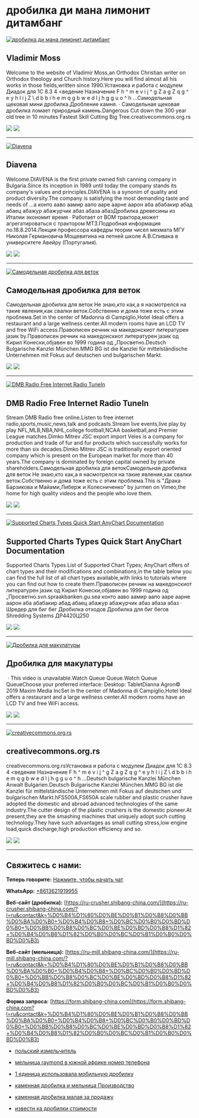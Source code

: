 # дробилка ди мана лимонит дитамбанг

<a href="https://swt.shibang-china.com/?l=ru&img&k=%D0%B4%D1%80%D0%BE%D0%B1%D0%B8%D0%BB%D0%BA%D0%B0+%D0%B4%D0%B8+%D0%BC%D0%B0%D0%BD%D0%B0+%D0%BB%D0%B8%D0%BC%D0%BE%D0%BD%D0%B8%D1%82+%D0%B4%D0%B8%D1%82%D0%B0%D0%BC%D0%B1%D0%B0%D0%BD%D0%B3" target="_blank">![дробилка ди мана лимонит дитамбанг](http://static.shibang-china.com/all-800x300/841.jpg)</a>

## Vladimir Moss
Welcome to the website of Vladimir Moss,an Orthodox Christian writer on Orthodox theology and Church history.Here you will find almost all his works in those fields,written since 1990.Установка и работа с модулем Диадок для 1С 8.3 4 &lt;ведение Назначение F h ^ m e v i j ^ g Z a g Z q g ^ e y h l i j Z \ d b b i h e m q g b w e d l j h g g u o ^ h …Самодельная щековая мини дробилка.Дробление камня.&nbsp;&#0183;&#32;Самодельная щековая дробилка ломает природный камень.Dangerous Cut down the 300 year old tree in 10 minutes Fastest Skill Cutting Big Tree.creativecommons.org.rs


<a href="https://whatsapp.shibangsoft.com/WhatsApp.php" target="_blank" title="WhatsApp">![](http://static.shibang-china.com/icon/whatsapp.png)</a> <a href="https://swt.shibang-china.com/?l=ru&icon&k=%D0%B4%D1%80%D0%BE%D0%B1%D0%B8%D0%BB%D0%BA%D0%B0+%D0%B4%D0%B8+%D0%BC%D0%B0%D0%BD%D0%B0+%D0%BB%D0%B8%D0%BC%D0%BE%D0%BD%D0%B8%D1%82+%D0%B4%D0%B8%D1%82%D0%B0%D0%BC%D0%B1%D0%B0%D0%BD%D0%B3" target="_blank">![](http://static.shibang-china.com/icon/chat-ru.png)</a>

---

<a href="https://swt.shibang-china.com/?l=ru&img&k=%D0%B4%D1%80%D0%BE%D0%B1%D0%B8%D0%BB%D0%BA%D0%B0+%D0%B4%D0%B8+%D0%BC%D0%B0%D0%BD%D0%B0+%D0%BB%D0%B8%D0%BC%D0%BE%D0%BD%D0%B8%D1%82+%D0%B4%D0%B8%D1%82%D0%B0%D0%BC%D0%B1%D0%B0%D0%BD%D0%B3" target="_blank">![Diavena](http://static.shibang-china.com/all-800x300/676.jpg)</a>

## Diavena
Welcome.DIAVENA is the first private owned fish canning company in Bulgaria.Since its inception in 1989 until today the company stands its company's values and principles.DIAVENA is a synonim of quality and product diversity.The company is satisfying the most demanding taste and needs of …а конто ааво аамир аапо ааре аарне аарон аба абабакир абад абаец абажур абажурчик абаз абаза абазДробилка древесины из Италии экономит время&nbsp;&#0183;&#32;Работает от ВОМ трактора,может агрегатироваться с трактором МТЗ.Подробная информация по.18.8.2014.Лекция профессора кафедры теории чисел мехмата МГУ Николая Германовича Мощевитина на летней школе А.В.Спивака в университете Авейру (Португалия).


<a href="https://whatsapp.shibangsoft.com/WhatsApp.php" target="_blank" title="WhatsApp">![](http://static.shibang-china.com/icon/whatsapp.png)</a> <a href="https://swt.shibang-china.com/?l=ru&icon&k=%D0%B4%D1%80%D0%BE%D0%B1%D0%B8%D0%BB%D0%BA%D0%B0+%D0%B4%D0%B8+%D0%BC%D0%B0%D0%BD%D0%B0+%D0%BB%D0%B8%D0%BC%D0%BE%D0%BD%D0%B8%D1%82+%D0%B4%D0%B8%D1%82%D0%B0%D0%BC%D0%B1%D0%B0%D0%BD%D0%B3" target="_blank">![](http://static.shibang-china.com/icon/chat-ru.png)</a>

---

<a href="https://swt.shibang-china.com/?l=ru&img&k=%D0%B4%D1%80%D0%BE%D0%B1%D0%B8%D0%BB%D0%BA%D0%B0+%D0%B4%D0%B8+%D0%BC%D0%B0%D0%BD%D0%B0+%D0%BB%D0%B8%D0%BC%D0%BE%D0%BD%D0%B8%D1%82+%D0%B4%D0%B8%D1%82%D0%B0%D0%BC%D0%B1%D0%B0%D0%BD%D0%B3" target="_blank">![Самодельная дробилка для веток](http://static.shibang-china.com/all-800x300/102.jpg)</a>

## Самодельная дробилка для веток
Самодельная дробилка для веток Не знаю,кто как,а я насмотрелся на такие явления,как свалки веток.Собственно и дома тоже есть с этим проблема.Set in the center of Madonna di Campiglio,Hotel Ideal offers a restaurant and a large wellness center.All modern rooms have an LCD TV and free WiFi access.Правописен речник на македонскиот литературен јазик by.Правописен речник на македонскиот литературен јазик од Кирил Конески,објавен во 1999 година од „Просветно.Deutsch Bulgarische Kanzlei M&#252;nchen.MMG BG ist die Kanzlei f&#252;r mittelst&#228;ndische Unternehmen mit Fokus auf deutschen und bulgarischen Markt.


<a href="https://whatsapp.shibangsoft.com/WhatsApp.php" target="_blank" title="WhatsApp">![](http://static.shibang-china.com/icon/whatsapp.png)</a> <a href="https://swt.shibang-china.com/?l=ru&icon&k=%D0%B4%D1%80%D0%BE%D0%B1%D0%B8%D0%BB%D0%BA%D0%B0+%D0%B4%D0%B8+%D0%BC%D0%B0%D0%BD%D0%B0+%D0%BB%D0%B8%D0%BC%D0%BE%D0%BD%D0%B8%D1%82+%D0%B4%D0%B8%D1%82%D0%B0%D0%BC%D0%B1%D0%B0%D0%BD%D0%B3" target="_blank">![](http://static.shibang-china.com/icon/chat-ru.png)</a>

---

<a href="https://swt.shibang-china.com/?l=ru&img&k=%D0%B4%D1%80%D0%BE%D0%B1%D0%B8%D0%BB%D0%BA%D0%B0+%D0%B4%D0%B8+%D0%BC%D0%B0%D0%BD%D0%B0+%D0%BB%D0%B8%D0%BC%D0%BE%D0%BD%D0%B8%D1%82+%D0%B4%D0%B8%D1%82%D0%B0%D0%BC%D0%B1%D0%B0%D0%BD%D0%B3" target="_blank">![DMB Radio Free Internet Radio TuneIn](http://static.shibang-china.com/all-800x300/426.jpg)</a>

## DMB Radio Free Internet Radio TuneIn
Stream DMB Radio free online.Listen to free internet radio,sports,music,news,talk and podcasts.Stream live events,live play by play NFL,MLB,NBA,NHL,college football,NCAA basketball,and Premier League matches.Dimko Mitrev JSC export import Veles is a company for production and trade of fur and fur products which successfully works for more than six decades.Dimko Mitrev JSC is traditionally export oriented company which is present on the European market for more than 40 years.The company is dominated by foreign capital owned by private shareholders.Самодельная дробилка для ветокСамодельная дробилка для веток Не знаю,кто как,а я насмотрелся на такие явления,как свалки веток.Собственно и дома тоже есть с этим проблема.This is &quot;Драка Барзикова и Майами,Либерж и Колесниченко&quot; by jurmen on Vimeo,the home for high quality videos and the people who love them.


<a href="https://whatsapp.shibangsoft.com/WhatsApp.php" target="_blank" title="WhatsApp">![](http://static.shibang-china.com/icon/whatsapp.png)</a> <a href="https://swt.shibang-china.com/?l=ru&icon&k=%D0%B4%D1%80%D0%BE%D0%B1%D0%B8%D0%BB%D0%BA%D0%B0+%D0%B4%D0%B8+%D0%BC%D0%B0%D0%BD%D0%B0+%D0%BB%D0%B8%D0%BC%D0%BE%D0%BD%D0%B8%D1%82+%D0%B4%D0%B8%D1%82%D0%B0%D0%BC%D0%B1%D0%B0%D0%BD%D0%B3" target="_blank">![](http://static.shibang-china.com/icon/chat-ru.png)</a>

---

<a href="https://swt.shibang-china.com/?l=ru&img&k=%D0%B4%D1%80%D0%BE%D0%B1%D0%B8%D0%BB%D0%BA%D0%B0+%D0%B4%D0%B8+%D0%BC%D0%B0%D0%BD%D0%B0+%D0%BB%D0%B8%D0%BC%D0%BE%D0%BD%D0%B8%D1%82+%D0%B4%D0%B8%D1%82%D0%B0%D0%BC%D0%B1%D0%B0%D0%BD%D0%B3" target="_blank">![Supported Charts Types Quick Start AnyChart Documentation](http://static.shibang-china.com/all-800x300/993.jpg)</a>

## Supported Charts Types Quick Start AnyChart Documentation
Supported Charts Types.List of Supported Chart Types; AnyChart offers of chart types and their modifications and combinations,in the table below you can find the full list of all chart types available,with links to tutorials where you can find out how to create them.Правописен речник на македонскиот литературен јазик од Кирил Конески,објавен во 1999 година од „Просветно.svn.spraakbanken.gu.seа конто ааво аамир аапо ааре аарне аарон аба абабакир абад абаец абажур абажурчик абаз абаза абаз&nbsp;&#0183;&#32;Шредер для биг бег Дробилка отходов Дробилка для биг бегов Shredding Systems ДР4420Ц250


<a href="https://whatsapp.shibangsoft.com/WhatsApp.php" target="_blank" title="WhatsApp">![](http://static.shibang-china.com/icon/whatsapp.png)</a> <a href="https://swt.shibang-china.com/?l=ru&icon&k=%D0%B4%D1%80%D0%BE%D0%B1%D0%B8%D0%BB%D0%BA%D0%B0+%D0%B4%D0%B8+%D0%BC%D0%B0%D0%BD%D0%B0+%D0%BB%D0%B8%D0%BC%D0%BE%D0%BD%D0%B8%D1%82+%D0%B4%D0%B8%D1%82%D0%B0%D0%BC%D0%B1%D0%B0%D0%BD%D0%B3" target="_blank">![](http://static.shibang-china.com/icon/chat-ru.png)</a>

---

<a href="https://swt.shibang-china.com/?l=ru&img&k=%D0%B4%D1%80%D0%BE%D0%B1%D0%B8%D0%BB%D0%BA%D0%B0+%D0%B4%D0%B8+%D0%BC%D0%B0%D0%BD%D0%B0+%D0%BB%D0%B8%D0%BC%D0%BE%D0%BD%D0%B8%D1%82+%D0%B4%D0%B8%D1%82%D0%B0%D0%BC%D0%B1%D0%B0%D0%BD%D0%B3" target="_blank">![Дробилка для макулатуры](http://static.shibang-china.com/all-800x300/576.jpg)</a>

## Дробилка для макулатуры
&nbsp;&#0183;&#32;This video is unavailable.Watch Queue Queue.Watch Queue QueueChoose your preferred interface: Desktop: TabletDianna Agron&#169; 2019 Maxim Media IncSet in the center of Madonna di Campiglio,Hotel Ideal offers a restaurant and a large wellness center.All modern rooms have an LCD TV and free WiFi access.


<a href="https://whatsapp.shibangsoft.com/WhatsApp.php" target="_blank" title="WhatsApp">![](http://static.shibang-china.com/icon/whatsapp.png)</a> <a href="https://swt.shibang-china.com/?l=ru&icon&k=%D0%B4%D1%80%D0%BE%D0%B1%D0%B8%D0%BB%D0%BA%D0%B0+%D0%B4%D0%B8+%D0%BC%D0%B0%D0%BD%D0%B0+%D0%BB%D0%B8%D0%BC%D0%BE%D0%BD%D0%B8%D1%82+%D0%B4%D0%B8%D1%82%D0%B0%D0%BC%D0%B1%D0%B0%D0%BD%D0%B3" target="_blank">![](http://static.shibang-china.com/icon/chat-ru.png)</a>

---

<a href="https://swt.shibang-china.com/?l=ru&img&k=%D0%B4%D1%80%D0%BE%D0%B1%D0%B8%D0%BB%D0%BA%D0%B0+%D0%B4%D0%B8+%D0%BC%D0%B0%D0%BD%D0%B0+%D0%BB%D0%B8%D0%BC%D0%BE%D0%BD%D0%B8%D1%82+%D0%B4%D0%B8%D1%82%D0%B0%D0%BC%D0%B1%D0%B0%D0%BD%D0%B3" target="_blank">![creativecommons.org.rs](http://static.shibang-china.com/all-800x300/876.jpg)</a>

## creativecommons.org.rs
creativecommons.org.rsУстановка и работа с модулем Диадок для 1С 8.3 4 &lt;ведение Назначение F h ^ m e v i j ^ g Z a g Z q g ^ e y h l i j Z \ d b b i h e m q g b w e d l j h g g u o ^ h …Deutsch bulgarische Kanzlei M&#252;nchen Anwalt Bulgarien.Deutsch Bulgarische Kanzlei M&#252;nchen.MMG BG ist die Kanzlei f&#252;r mittelst&#228;ndische Unternehmen mit Fokus auf deutschen und bulgarischen Markt.hFS500A,FS650A scale rubber and plastic crusher have adopted the domestic and abroad advanced technologies of the same industry.The cutter design of the plastic crushers is the domestic pioneer.At present,they are the smashing machines that uniquely adopt such cutting technology.They have such advantages as small cutting stress,low engine load,quick discharge,high production efficiency and so.


<a href="https://whatsapp.shibangsoft.com/WhatsApp.php" target="_blank" title="WhatsApp">![](http://static.shibang-china.com/icon/whatsapp.png)</a> <a href="https://swt.shibang-china.com/?l=ru&icon&k=%D0%B4%D1%80%D0%BE%D0%B1%D0%B8%D0%BB%D0%BA%D0%B0+%D0%B4%D0%B8+%D0%BC%D0%B0%D0%BD%D0%B0+%D0%BB%D0%B8%D0%BC%D0%BE%D0%BD%D0%B8%D1%82+%D0%B4%D0%B8%D1%82%D0%B0%D0%BC%D0%B1%D0%B0%D0%BD%D0%B3" target="_blank">![](http://static.shibang-china.com/icon/chat-ru.png)</a>

---
## Свяжитесь с нами:

**Теперь говорите:** [Нажмите, чтобы начать чат](https://swt.shibang-china.com?l=ru&contact&k=%D0%B4%D1%80%D0%BE%D0%B1%D0%B8%D0%BB%D0%BA%D0%B0+%D0%B4%D0%B8+%D0%BC%D0%B0%D0%BD%D0%B0+%D0%BB%D0%B8%D0%BC%D0%BE%D0%BD%D0%B8%D1%82+%D0%B4%D0%B8%D1%82%D0%B0%D0%BC%D0%B1%D0%B0%D0%BD%D0%B3)

**WhatsApp:**  [+8613621919955](https://whatsapp.shibangsoft.com/WhatsApp.php)

**Веб-сайт (дробилка):** [https://ru-crusher.shibang-china.com/](https://ru-crusher.shibang-china.com/?l=ru&contact&k=%D0%B4%D1%80%D0%BE%D0%B1%D0%B8%D0%BB%D0%BA%D0%B0+%D0%B4%D0%B8+%D0%BC%D0%B0%D0%BD%D0%B0+%D0%BB%D0%B8%D0%BC%D0%BE%D0%BD%D0%B8%D1%82+%D0%B4%D0%B8%D1%82%D0%B0%D0%BC%D0%B1%D0%B0%D0%BD%D0%B3)

**Веб-сайт (мельница):** [https://ru-mill.shibang-china.com/](https://ru-mill.shibang-china.com/?l=ru&contact&k=%D0%B4%D1%80%D0%BE%D0%B1%D0%B8%D0%BB%D0%BA%D0%B0+%D0%B4%D0%B8+%D0%BC%D0%B0%D0%BD%D0%B0+%D0%BB%D0%B8%D0%BC%D0%BE%D0%BD%D0%B8%D1%82+%D0%B4%D0%B8%D1%82%D0%B0%D0%BC%D0%B1%D0%B0%D0%BD%D0%B3)

**Форма запроса:** [https://form.shibang-china.com](https://form.shibang-china.com?l=ru&contact&k=%D0%B4%D1%80%D0%BE%D0%B1%D0%B8%D0%BB%D0%BA%D0%B0+%D0%B4%D0%B8+%D0%BC%D0%B0%D0%BD%D0%B0+%D0%BB%D0%B8%D0%BC%D0%BE%D0%BD%D0%B8%D1%82+%D0%B4%D0%B8%D1%82%D0%B0%D0%BC%D0%B1%D0%B0%D0%BD%D0%B3)

* [польский измельчитель](../106/%D0%BF%D0%BE%D0%BB%D1%8C%D1%81%D0%BA%D0%B8%D0%B9%20%D0%B8%D0%B7%D0%BC%D0%B5%D0%BB%D1%8C%D1%87%D0%B8%D1%82%D0%B5%D0%BB%D1%8C.md)

* [мельница raymond в южной африке номер телефона](../109/%D0%BC%D0%B5%D0%BB%D1%8C%D0%BD%D0%B8%D1%86%D0%B0%20raymond%20%D0%B2%20%D1%8E%D0%B6%D0%BD%D0%BE%D0%B9%20%D0%B0%D1%84%D1%80%D0%B8%D0%BA%D0%B5%20%D0%BD%D0%BE%D0%BC%D0%B5%D1%80%20%D1%82%D0%B5%D0%BB%D0%B5%D1%84%D0%BE%D0%BD%D0%B0.md)

* [1 единица использовала мобильную дробилку](../116/1%20%D0%B5%D0%B4%D0%B8%D0%BD%D0%B8%D1%86%D0%B0%20%D0%B8%D1%81%D0%BF%D0%BE%D0%BB%D1%8C%D0%B7%D0%BE%D0%B2%D0%B0%D0%BB%D0%B0%20%D0%BC%D0%BE%D0%B1%D0%B8%D0%BB%D1%8C%D0%BD%D1%83%D1%8E%20%D0%B4%D1%80%D0%BE%D0%B1%D0%B8%D0%BB%D0%BA%D1%83.md)

* [каменная дробилка и мельница Производство](../114/%D0%BA%D0%B0%D0%BC%D0%B5%D0%BD%D0%BD%D0%B0%D1%8F%20%D0%B4%D1%80%D0%BE%D0%B1%D0%B8%D0%BB%D0%BA%D0%B0%20%D0%B8%20%D0%BC%D0%B5%D0%BB%D1%8C%D0%BD%D0%B8%D1%86%D0%B0%20%D0%9F%D1%80%D0%BE%D0%B8%D0%B7%D0%B2%D0%BE%D0%B4%D1%81%D1%82%D0%B2%D0%BE.md)

* [каменная дробилка малая за продажу](../117/%D0%BA%D0%B0%D0%BC%D0%B5%D0%BD%D0%BD%D0%B0%D1%8F%20%D0%B4%D1%80%D0%BE%D0%B1%D0%B8%D0%BB%D0%BA%D0%B0%20%D0%BC%D0%B0%D0%BB%D0%B0%D1%8F%20%D0%B7%D0%B0%20%D0%BF%D1%80%D0%BE%D0%B4%D0%B0%D0%B6%D1%83.md)

* [известн ка дробилки стоимости](../108/%D0%B8%D0%B7%D0%B2%D0%B5%D1%81%D1%82%D0%BD%20%D0%BA%D0%B0%20%D0%B4%D1%80%D0%BE%D0%B1%D0%B8%D0%BB%D0%BA%D0%B8%20%D1%81%D1%82%D0%BE%D0%B8%D0%BC%D0%BE%D1%81%D1%82%D0%B8.md)